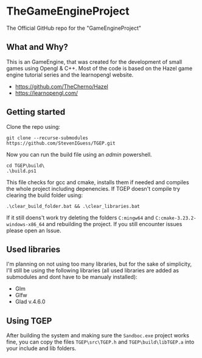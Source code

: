 # TheGameEngineProject
The Official GitHub repo for the "GameEngineProject"

## What and Why?
This is an GameEngine, that was created for the development of small games using Opengl & C++.
Most of the code is based on the Hazel game engine tutorial series and the learnopengl website.
- https://github.com/TheCherno/Hazel
- https://learnopengl.com/ 

## Getting started
Clone the repo using:
```
git clone --recurse-submodules https://github.com/StevenIGuess/TGEP.git
```
Now you can run the build file using an _admin_ powershell.
```
cd TGEP\build\
.\build.ps1
```
This file checks for gcc and cmake, installs them if needed and compiles the whole project including depenencies.
If TGEP doesn't compile try clearing the build folder using:
```
.\clear_build_folder.bat && .\clear_libraries.bat
```
If it still doens't work try deleting the folders `C:mingw64` and `C:cmake-3.23.2-windows-x86_64` and rebuilding the project.
If you still encounter issues please open an Issue.

## Used libraries
I'm planning on not using too many libraries, but for the sake of simplicity, I'll still be using the following libraries (all used libraries are added as submodules and dont have to be manualy installed): 
- Glm
- Glfw 
- Glad v.4.6.0

## Using TGEP
After building the system and making sure the `Sandboc.exe` project works fine, you can copy the files `TGEP\src\TGEP.h` and `TGEP\build\libTGEP.a` into your include and lib folders.

